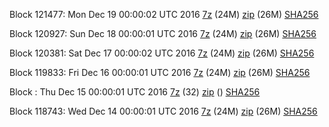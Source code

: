 Block 121477: Mon Dec 19 00:00:02 UTC 2016 [7z](https://transfer.sh/osPWn/bootstrap.dat.20161219.7z) (24M) [zip](https://transfer.sh/wyfqf/bootstrap.dat.20161219.zip) (26M) [SHA256](https://transfer.sh/acApK/sha256.txt)

Block 120927: Sun Dec 18 00:00:01 UTC 2016 [7z](https://transfer.sh/dQ0Qr/bootstrap.dat.20161218.7z) (24M) [zip](https://transfer.sh/kxEkv/bootstrap.dat.20161218.zip) (26M) [SHA256](https://transfer.sh/StQ3v/sha256.txt)

Block 120381: Sat Dec 17 00:00:02 UTC 2016 [7z](https://transfer.sh/SbSn5/bootstrap.dat.20161217.7z) (24M) [zip](https://transfer.sh/XobyI/bootstrap.dat.20161217.zip) (26M) [SHA256](https://transfer.sh/11Ud6i/sha256.txt)

Block 119833: Fri Dec 16 00:00:01 UTC 2016 [7z](https://transfer.sh/6suJH/bootstrap.dat.20161216.7z) (24M) [zip](https://transfer.sh/Yw6Xf/bootstrap.dat.20161216.zip) (26M) [SHA256](https://transfer.sh/8IouZ/sha256.txt)

Block : Thu Dec 15 00:00:01 UTC 2016 [7z](https://transfer.sh/12s90s/bootstrap.dat.20161215.7z) (32) [zip]() () [SHA256](https://transfer.sh/10v6Hv/sha256.txt)

Block 118743: Wed Dec 14 00:00:01 UTC 2016 [7z](https://transfer.sh/134KOr/bootstrap.dat.20161214.7z) (24M) [zip](https://transfer.sh/REkrv/bootstrap.dat.20161214.zip) (26M) [SHA256](https://transfer.sh/bdqma/sha256.txt)
